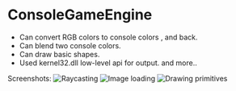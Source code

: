 # ConsoleGameEngine
- Can convert RGB colors to console colors , and back.
 - Can blend two console colors.
 - Can draw basic shapes.
 - Used kernel32.dll low-level api for output.
 and more..

 Screenshots:
![Raycasting](https://i.imgur.com/8xcIdZs.png)
![Image loading](https://i.imgur.com/ldrdkqR.png)
![Drawing primitives](https://i.imgur.com/LrdxRdA.png)
